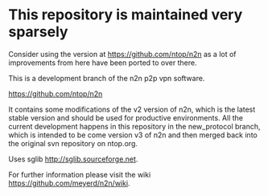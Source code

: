 This repository is maintained very sparsely
===========================================

Consider using the version at https://github.com/ntop/n2n
as a lot of improvements from here have been ported to over
there.


This is a development branch of the n2n p2p vpn software.

https://github.com/ntop/n2n

It contains some modifications of the v2 version of n2n, which is the latest stable version
and should be used for productive environments.
All the current development happens in this repository in the new_protocol branch, which is 
intended to be come version v3 of n2n and then merged back into the original svn repository
on ntop.org.

Uses sglib http://sglib.sourceforge.net.

For further information please visit the wiki https://github.com/meyerd/n2n/wiki.
